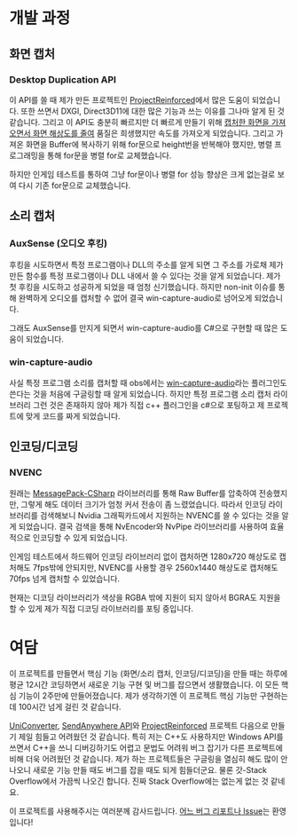 # 개발 과정
## 화면 캡처
### Desktop Duplication API
이 API를 쓸 때 제가 만든 프로젝트인 [ProjectReinforced](https://github.com/Luigi38/ProjectReinforced)에서 많은 도움이 되었습니다.
또한 쓰면서 DXGI, Direct3D11에 대한 많은 기능과 쓰는 이유를 그나마 알게 된 것 같습니다.
그리고 이 API도 충분히 빠르지만 더 빠르게 만들기 위해 [캡처한 화면을 가져오면서 화면 해상도를 줄여](https://stackoverflow.com/questions/44325283/custom-output-resolution-duplicateoutput-dxgi) 품질은 희생했지만 속도를 가져오게 되었습니다.
그리고 가져온 화면을 Buffer에 복사하기 위해 for문으로 height번을 반복해야 했지만,
병렬 프로그래밍을 통해 for문을 병렬 for로 교체했습니다.

하지만 인게임 테스트를 통하여 그냥 for문이나 병렬 for 성능 향상은 크게 없는걸로 보여 다시 기존 for문으로 교체했습니다.

## 소리 캡처
### AuxSense (오디오 후킹)
후킹을 시도하면서 특정 프로그램이나 DLL의 주소를 알게 되면 그 주소를 가로채 제가 만든 함수를 특정 프로그램이나 DLL 내에서 쓸 수 있다는 것을 알게 되었습니다. 제가 첫 후킹을 시도하고 성공하게 되었을 때 엄청 신기했습니다.
하지만 non-init 이슈를 통해 완벽하게 오디오를 캡처할 수 없어 결국 win-capture-audio로 넘어오게 되었습니다.

그래도 AuxSense를 만지게 되면서 win-capture-audio를 C#으로 구현할 때 많은 도움이 되었습니다.

### win-capture-audio
사실 특정 프로그램 소리를 캡처할 때 obs에서는 [win-capture-audio](https://github.com/bozbez/win-capture-audio)라는 플러그인도 쓴다는 것을 처음에 구글링할 때 알게 되었습니다.
하지만 특정 프로그램 소리 캡처 라이브러리 그런 것은 존재하지 않아 제가 직접 c++ 플러그인을 c#으로 포팅하고 제 프로젝트에 맞게 코드를 짜게 되었습니다.

## 인코딩/디코딩
### NVENC
원래는 [MessagePack-CSharp](https://github.com/neuecc/MessagePack-CSharp) 라이브러리를 통해 Raw Buffer를 압축하여 전송했지만, 그렇게 해도 데이터 크기가 엄청 커서 전송이 좀 느렸었습니다.
따라서 인코딩 라이브러리를 검색해보니 Nvidia 그래픽카드에서 지원하는 NVENC를 쓸 수 있다는 것을 알게 되었습니다.
결국 검색을 통해 NvEncoder와 NvPipe 라이브러리를 사용하여 효율적으로 인코딩할 수 있게 되었습니다.

인게임 테스트에서 하드웨어 인코딩 라이브러리 없이 캡처하면 1280x720 해상도로 캡처해도 7fps밖에 안되지만,
NVENC를 사용할 경우 2560x1440 해상도로 캡처해도 70fps 넘게 캡처할 수 있었습니다.

현재는 디코딩 라이브러리가 색상을 RGBA 밖에 지원이 되지 않아서 BGRA도 지원을 할 수 있게 제가 직접 디코딩 라이브러리를 포팅 중입니다.

# 여담
이 프로젝트를 만들면서 핵심 기능 (화면/소리 캡처, 인코딩/디코딩)을 만들 때는 하루에 평균 12시간 코딩하면서 새로운 기능 구현 및 버그를 잡으면서 생활했습니다.
이 모든 핵심 기능이 2주만에 만들어졌습니다.
제가 생각하기엔 이 프로젝트 핵심 기능만 구현하는데 100시간 넘게 걸린 것 같습니다.

[UniConverter](https://github.com/MineEric64/UniConverter-Project), [SendAnywhere API](https://github.com/MineEric64/SendAnywhere-py)와 [ProjectReinforced](https://github.com/Luigi38/ProjectReinforced) 프로젝트 다음으로 만들기 제일 힘들고 어려웠던 것 같습니다.
특히 저는 C++도 사용하지만 Windows API를 쓰면서 C++을 쓰니 디버깅하기도 어렵고 문법도 어려워 버그 잡기가 다른 프로젝트에 비해 더욱 어려웠던 것 같습니다.
제가 하는 프로젝트들은 구글링을 열심히 해도 많이 안나오니 새로운 기능 만들 때도 버그를 잡을 때도 되게 힘들더군요.
물론 갓-Stack Overflow에서 가끔씩 나오긴 합니다. 진짜 Stack Overflow에는 없는게 없는 것 같네요.

이 프로젝트를 사용해주시는 여러분께 감사드립니다.
[어느 버그 리포트나 Issue](https://github.com/MineEric64/BetterLiveScreen/issues)는 환영입니다!